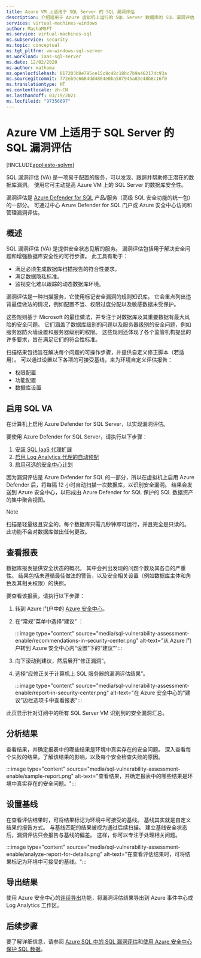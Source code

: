 ```yaml
---
title: Azure VM 上适用于 SQL Server 的 SQL 漏洞评估
description: 介绍适用于 Azure 虚拟机上运行的 SQL Server 数据库的 SQL 漏洞评估。
services: virtual-machines-windows
author: MashaMSFT
ms.service: virtual-machines-sql
ms.subservice: security
ms.topic: conceptual
ms.tgt_pltfrm: vm-windows-sql-server
ms.workload: iaas-sql-server
ms.date: 12/02/2020
ms.author: mathoma
ms.openlocfilehash: 817203b8e795ce15c8c48c18bc7b9a46217dc93a
ms.sourcegitcommit: 772eb9c6684dd4864e0ba507945a83e48b8c16f0
ms.translationtype: HT
ms.contentlocale: zh-CN
ms.lasthandoff: 03/19/2021
ms.locfileid: "97356697"
---
```

# <a name="sql-vulnerability-assessment-for-sql-server-on-azure-vms"></a>Azure VM 上适用于 SQL Server 的 SQL 漏洞评估
[!INCLUDE[appliesto-sqlvm](../../includes/appliesto-sqlvm.md)]

SQL 漏洞评估 (VA) 是一项易于配置的服务，可以发现、跟踪并帮助修正潜在的数据库漏洞。 使用它可主动提高 Azure VM 上的 SQL Server 的数据库安全性。 

漏洞评估是 [Azure Defender for SQL](../../database/azure-defender-for-sql.md) 产品/服务（高级 SQL 安全功能的统一包）的一部分。 可通过中心 Azure Defender for SQL 门户或 Azure 安全中心访问和管理漏洞评估。 

## <a name="overview"></a>概述

SQL 漏洞评估 (VA) 是提供安全状态见解的服务。 漏洞评估包括用于解决安全问题和增强数据库安全性的可行步骤。 此工具有助于： 

- 满足必须生成数据库扫描报告的符合性要求。 
- 满足数据隐私标准。 
- 监视变化难以跟踪的动态数据库环境。 

漏洞评估是一种扫描服务，它使用标记安全漏洞的规则知识库。 它会重点列出违背最佳做法的情况，例如配置不当、权限过度分配以及敏感数据未受保护。 

这些规则基于 Microsoft 的最佳做法，并专注于对数据库及其重要数据有最大风险的安全问题。 它们涵盖了数据库级别的问题以及服务器级别的安全问题，例如服务器防火墙设置和服务器级别的权限。 这些规则还体现了各个监管机构提出的许多要求，旨在满足它们的符合性标准。 

扫描结果包括旨在解决每个问题的可操作步骤，并提供自定义修正脚本（若适用）。 可以通过设置以下各项的可接受基线，来为环境自定义评估报告： 

- 权限配置 
- 功能配置 
- 数据库设置 

## <a name="enable-sql-va"></a>启用 SQL VA

在计算机上启用 Azure Defender for SQL Server，以实现漏洞评估。 

要使用 Azure Defender for SQL Server，请执行以下步骤：

1. [安装 SQL IaaS 代理扩展](sql-agent-extension-manually-register-single-vm.md)
1. [启用 Log Analytics 代理的自动预配](../../../security-center/security-center-enable-data-collection.md#auto-provision-mma)
1. [启用可选的安全中心计划](../../../security-center/defender-for-sql-usage.md#step-2-enable-the-optional-plan-in-security-centers-pricing-and-settings-page)

因为漏洞评估是 Azure Defender for SQL 的一部分，所以在虚拟机上启用 Azure Defender 后，将每隔 12 小时自动扫描一次数据库，以识别安全漏洞。 结果会发送到 Azure 安全中心，以形成由 Azure Defender for SQL 保护的 SQL 数据资产的集中聚合视图。 

> [!NOTE]
> 扫描是轻量级且安全的，每个数据库只需几秒钟即可运行，并且完全是只读的。 此功能不会对数据库做出任何更改。 

## <a name="view-report"></a>查看报表

数据库报表提供安全状态的概况。 其中会列出发现的问题个数及其各自的严重性。 结果包括未遵循最佳做法的警告，以及安全相关设置（例如数据库主体和角色及其相关权限）的快照。  

要查看该报表，请执行以下步骤：

1. 转到 Azure 门户中的 [Azure 安全中心](https://ms.portal.azure.com/#blade/Microsoft_Azure_Security/SecurityMenuBlade/0)。
1. 在“常规”菜单中选择“建议” ： 

   :::image type="content" source="media/sql-vulnerability-assessment-enable/recommendations-in-security-center.png" alt-text="从 Azure 门户转到 Azure 安全中心内“设置”下的“建议”":::

1. 向下滚动到建议，然后展开“修正漏洞”。
1. 选择“应修正关于计算机上 SQL 服务器的漏洞评估结果”。 

   :::image type="content" source="media/sql-vulnerability-assessment-enable/report-in-security-center.png" alt-text="在 Azure 安全中心的“建议”边栏选项卡中查看报表":::

此页显示针对订阅中的所有 SQL Server VM 识别到的安全漏洞汇总。 


## <a name="analyze-results"></a>分析结果

查看结果，并确定报表中的哪些结果是环境中真实存在的安全问题。 深入查看每个失败的结果，了解该结果的影响，以及每个安全检查失败的原因。  

:::image type="content" source="media/sql-vulnerability-assessment-enable/sample-report.png" alt-text="查看结果，并确定报表中的哪些结果是环境中真实存在的安全问题。":::

## <a name="set-baseline"></a>设置基线 

在查看评估结果时，可将结果标记为环境中可接受的基线。 基线其实就是自定义结果的报告方式。 与基线匹配的结果被视为通过后续扫描。 建立基线安全状态后，漏洞评估只会报告与基线的偏差。 这样，你可以专注于处理相关问题。 

:::image type="content" source="media/sql-vulnerability-assessment-enable/analyze-report-for-details.png" alt-text="在查看评估结果时，可将结果标记为环境中可接受的基线。":::

## <a name="export-results"></a>导出结果

使用 Azure 安全中心的[连续导出](../../../security-center/continuous-export.md)功能，将漏洞评估结果导出到 Azure 事件中心或 Log Analytics 工作区。 


## <a name="next-steps"></a>后续步骤

要了解详细信息，请参阅 [Azure SQL 中的 SQL 漏洞评估](../../database/sql-vulnerability-assessment.md)和[使用 Azure 安全中心保护 SQL 数据](../../../security-center/security-center-introduction.md)。


